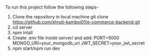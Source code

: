 To run this project follow the following steps-

  1. Clone the repository in local machine git clone https://github.com/shruti-kamboj01/e-commerce-backend.git
  2.  cd server
  3.  npm intall
  4. Create .env file inside server/ and add:
      PORT=5000
      MONGO_URI=your_mongodb_uri
      JWT_SECRET=your_jwt_secret
  5. npm start/npm run dev
